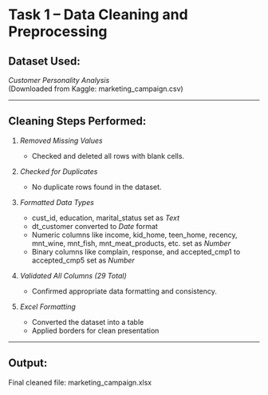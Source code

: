 # Task 1 – Data Cleaning and Preprocessing 

## Dataset Used:
*Customer Personality Analysis*  
(Downloaded from Kaggle: marketing_campaign.csv)

---

## Cleaning Steps Performed:

1. *Removed Missing Values*  
   - Checked and deleted all rows with blank cells.

2. *Checked for Duplicates*  
   - No duplicate rows found in the dataset.

3. *Formatted Data Types*  
   - cust_id, education, marital_status set as *Text*  
   - dt_customer converted to *Date* format  
   - Numeric columns like income, kid_home, teen_home, recency, mnt_wine, mnt_fish, mnt_meat_products, etc. set as *Number*  
   - Binary columns like complain, response, and accepted_cmp1 to accepted_cmp5 set as *Number*

4. *Validated All Columns (29 Total)*  
   - Confirmed appropriate data formatting and consistency.

5. *Excel Formatting*  
   - Converted the dataset into a table  
   - Applied borders for clean presentation

---

## Output:
Final cleaned file: marketing_campaign.xlsx
